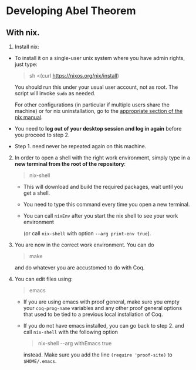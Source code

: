# Developing Abel Theorem

## With nix.

1. Install nix:
 - To install it on a single-user unix system where you have admin rights, just type:
     > sh <(curl https://nixos.org/nix/install)

      You should run this under your usual user account, not as root. The script will invoke `sudo` as needed.

      For other configurations (in particular if multiple users share the machine) or for nix uninstallation, go to the [appropriate section of the nix manual](https://nixos.org/nix/manual/#ch-installing-binary).

  - You need to **log out of your desktop session and log in again** before you proceed to step 2.

  - Step 1. need never be repeated again on this machine.

2. In order to open a shell with the right work environment, simply
   type in a **new terminal from the root of the repository**:
   > nix-shell
   - This will download and build the required packages, wait until
     you get a shell.
   - You need to type this command every time you open a new terminal.
   - You can call `nixEnv` after you start the nix shell to see your work environment
     
     (or call `nix-shell` with option `--arg print-env true`).

3. You are now in the correct work environment. You can do
   > make

   and do whatever you are accustomed to do with Coq.

4. You can edit files using:
   > emacs
   - If you are using emacs with proof general, make sure you empty your
     `coq-prog-name` variables and any other proof general options that
     used to be tied to a previous local installation of Coq.
   - If you do not have emacs installed, you can go back to
     step 2. and call `nix-shell` with the following option
     > nix-shell --arg withEmacs true

     instead. Make sure you add the line `(require 'proof-site)` to `$HOME/.emacs`.
